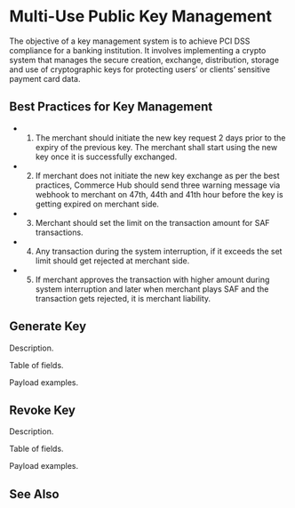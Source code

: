 
# Multi-Use Public Key Management

The objective of a key management system is to achieve PCI DSS compliance for a banking institution. It involves implementing a crypto system that manages the secure creation, exchange, distribution, storage and use of cryptographic keys for protecting users’ or clients’ sensitive payment card data.


## Best Practices for Key Management

- 1. The merchant should initiate the new key request 2 days prior to the expiry of the previous key. The merchant shall start using the new key once it is successfully exchanged.
- 2. If merchant does not initiate the new key exchange as per the best practices, Commerce Hub should send three warning message via webhook to merchant on 47th, 44th and 41th hour before the key is getting expired on merchant side.
- 3. Merchant should set the limit on the transaction amount for SAF transactions.
- 4. Any transaction during the system interruption, if it exceeds the set limit should get rejected at merchant side.
- 5. If merchant approves the transaction with higher amount during system interruption and later when merchant plays SAF and the transaction gets rejected, it is merchant liability.

## Generate Key

Description.

Table of fields.

Payload examples.

## Revoke Key

Description.

Table of fields.

Payload examples.

## See Also
